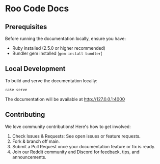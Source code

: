 # Roo Code Docs

## Prerequisites

Before running the documentation locally, ensure you have:
- Ruby installed (2.5.0 or higher recommended)
- Bundler gem installed (`gem install bundler`)

## Local Development

To build and serve the documentation locally:

```bash
rake serve
```

The documentation will be available at http://127.0.0.1:4000

## Contributing

We love community contributions! Here's how to get involved:

1. Check Issues & Requests: See open issues or feature requests.
2. Fork & branch off main.
3. Submit a Pull Request once your documentation feature or fix is ready.
4. Join our Reddit community and Discord for feedback, tips, and announcements.
